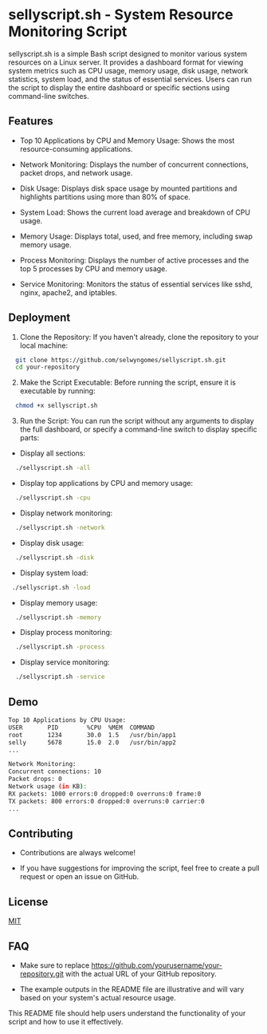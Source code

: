 
# sellyscript.sh - System Resource Monitoring Script

sellyscript.sh is a simple Bash script designed to monitor various system resources on a Linux server. It provides a dashboard format for viewing system metrics such as CPU usage, memory usage, disk usage, network statistics, system load, and the status of essential services. Users can run the script to display the entire dashboard or specific sections using command-line switches.




## Features

- Top 10 Applications by CPU and Memory Usage: Shows the most resource-consuming applications.

- Network Monitoring: Displays the number of concurrent connections, packet drops, and network usage.

- Disk Usage: Displays disk space usage by mounted partitions and highlights partitions using more than 80% of space.

- System Load: Shows the current load average and breakdown of CPU usage.

- Memory Usage: Displays total, used, and free memory, including swap memory usage.

- Process Monitoring: Displays the number of active processes and the top 5 processes by CPU and memory usage.

- Service Monitoring: Monitors the status of essential services like sshd, nginx, apache2, and iptables.



## Deployment

1. Clone the Repository: If you haven't already, clone the repository to your local machine:

```bash
  git clone https://github.com/selwyngomes/sellyscript.sh.git
  cd your-repository  
```
2. Make the Script Executable: Before running the script, ensure it is executable by running:

```bash
  chmod +x sellyscript.sh
```

3. Run the Script: You can run the script without any arguments to display the full dashboard, or specify a command-line switch to display specific parts:

- Display all sections:
```bash
  ./sellyscript.sh -all
```
- Display top applications by CPU and memory usage:
```bash
  ./sellyscript.sh -cpu
```
- Display network monitoring:
```bash
  ./sellyscript.sh -network
```
- Display disk usage:
```bash
  ./sellyscript.sh -disk
```
- Display system load:
```bash
 ./sellyscript.sh -load
```
- Display memory usage:
```bash
  ./sellyscript.sh -memory
```
- Display process monitoring:
```bash
  ./sellyscript.sh -process
```
- Display service monitoring:
```bash
  ./sellyscript.sh -service
```









## Demo

```bash
Top 10 Applications by CPU Usage:
USER       PID        %CPU  %MEM  COMMAND
root       1234       30.0  1.5   /usr/bin/app1
selly      5678       15.0  2.0   /usr/bin/app2
...

Network Monitoring:
Concurrent connections: 10
Packet drops: 0
Network usage (in KB):
RX packets: 1000 errors:0 dropped:0 overruns:0 frame:0
TX packets: 800 errors:0 dropped:0 overruns:0 carrier:0
...
```
## Contributing

- Contributions are always welcome!

- If you have suggestions for improving the script, feel free to create a pull request or open an issue on GitHub.


## License

[MIT](https://choosealicense.com/licenses/mit/)


## FAQ
- Make sure to replace https://github.com/yourusername/your-repository.git with the actual URL of your GitHub repository.

- The example outputs in the README file are illustrative and will vary based on your system's actual resource usage.

This README file should help users understand the functionality of your script and how to use it effectively.
